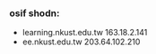 ### osif shodn:
* learning.nkust.edu.tw           163.18.2.141
* ee.nkust.edu.tw                 203.64.102.210
